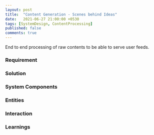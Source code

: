 ```yaml
---
layout: post
title:  "Content Generation - Scenes behind Ideas"
date:   2021-06-27 21:00:00 +0530
tags: [SystemDesign, ContentProcessing]
published: false
comments: true
---
```

End to end processing of raw contents to be able to serve user feeds.

### Requirement


### Solution

### System Components


### Entities



### Interaction


### Learnings

